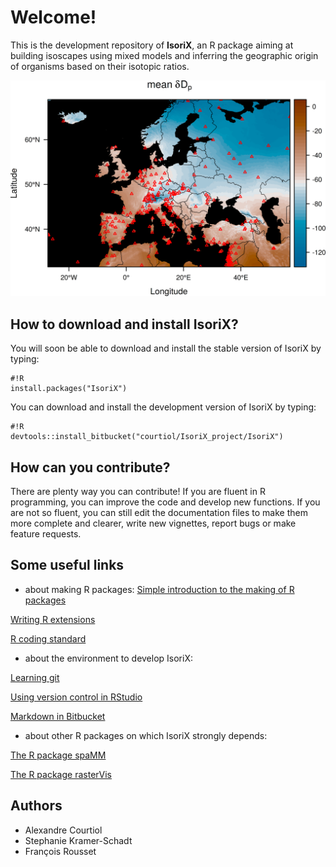 # Welcome!

This is the development repository of __IsoriX__, an R package aiming at building isoscapes using mixed models and inferring the geographic origin of organisms based on their isotopic ratios. 

![isoscape](image/isoscape.png)

## How to download and install IsoriX?
You will soon be able to download and install the stable version of IsoriX by typing:

```
#!R
install.packages("IsoriX")
```


You can download and install the development version of IsoriX by typing:

```
#!R
devtools::install_bitbucket("courtiol/IsoriX_project/IsoriX")
```

## How can you contribute?
There are plenty way you can contribute! If you are fluent in R programming, you can improve the code and develop new functions. If you are not so fluent, you can still edit the documentation files to make them more complete and clearer, write new vignettes, report bugs or make feature requests.

## Some useful links

* about making R packages:
[Simple introduction to the making of R packages](http://r-pkgs.had.co.nz/)

[Writing R extensions](https://cran.r-project.org/doc/manuals/r-release/R-exts.html)

[R coding standard](https://google.github.io/styleguide/Rguide.xml)

* about the environment to develop IsoriX:

[Learning git](https://www.atlassian.com/git/tutorials/)

[Using version control in RStudio](https://support.rstudio.com/hc/en-us/articles/200532077-Version-Control-with-Git-and-SVN)

[Markdown in Bitbucket](https://bitbucket.org/tutorials/markdowndemo)

* about other R packages on which IsoriX strongly depends:

[The R package spaMM](http://kimura.univ-montp2.fr/~rousset/spaMM.htm)

[The R package rasterVis](https://oscarperpinan.github.io/rastervis/)

## Authors
* Alexandre Courtiol
* Stephanie Kramer-Schadt
* François Rousset